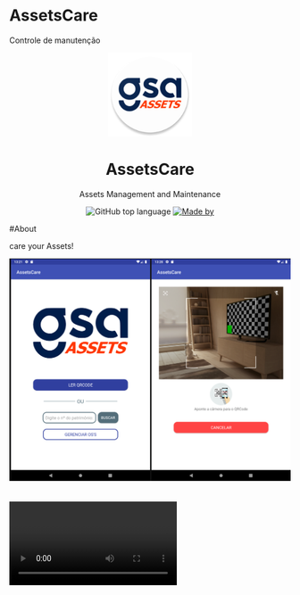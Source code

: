 # AssetsCare
Controle de manutenção
<div align="center">
  <img src="icon.png" width="150" />
  <h1>AssetsCare</h1>
  <p> Assets Management and Maintenance</p>
  <p>
    <img alt="GitHub top language" src="https://img.shields.io/github/languages/top/rafaelkenedy/AssetsCare?color=%232196F3">
    <a href="https://www.linkedin.com/in/rafael-kenedy-da-silva-alves-692973160/" target="_blank" rel="noopener noreferrer">
      <img alt="Made by" src="https://img.shields.io/badge/made%20by-Rafael%20Kenedy-%232196F3">
    </a>             
  </p>
</div>

#About

care your Assets!

<div align="center">
  <img src="cover.png" width="700" /> 
</div>

<br>
<br>

<video src="https://user-images.githubusercontent.com/35613507/135867535-e6f6422f-95c6-483a-a61e-53ba6e304077.mp4" type="video/mp4">


# Technologies

  - Kotlin
  - Volley
  - JSON with GSON
  - QR Code Scanner
  - RecyclerView
  - API consume


### Requirements

- Android 5.1 or Higher

<br>

## License

This project is licensed under the MIT License - see the [LICENSE](LICENSE) file for details.

<hr>
<div align="center">
  <sub>Copyright © 2021-present, rafaelkenedy.</sub>
</div>
<hr>

